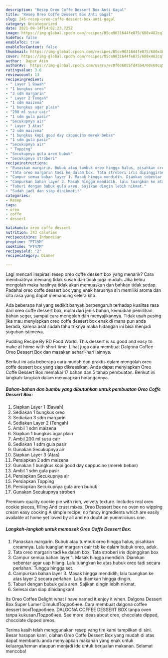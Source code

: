 ```yaml
---
description: "Resep Oreo Coffe Dessert Box Anti Gagal"
title: "Resep Oreo Coffe Dessert Box Anti Gagal"
slug: 245-resep-oreo-coffe-dessert-box-anti-gagal
category: Uncategorized
date: 2021-09-14T14:02:23.725Z
image: https://img-global.cpcdn.com/recipes/85ce9031644fe875/680x482cq70/oreo-coffe-dessert-box-foto-resep-utama.jpg
hideToc: false
enableToc: true
enableTocContent: false
thumbnail: https://img-global.cpcdn.com/recipes/85ce9031644fe875/680x482cq70/oreo-coffe-dessert-box-foto-resep-utama.jpg
cover: https://img-global.cpcdn.com/recipes/85ce9031644fe875/680x482cq70/oreo-coffe-dessert-box-foto-resep-utama.jpg
author:  Dapur Atin
authorAv:  https://img-global.cpcdn.com/users/ec0f036055fd4554/60x60cq50/avatar.jpg
ratingvalue: 3.6
reviewcount: 13
recipeingredient:
- " Layer 1 Bawah"
- "1 bungkus oreo"
- "3 sdm margarin"
- " Layer 2 Tengah"
- "1 sdm maizena"
- "1 bungkus agar plain"
- "200 ml susu cair"
- "1 sdm gula pasir"
- "Secukupnya air"
- " Layer 3 Atas"
- "2 sdm maizena"
- "1 bungkus kopi good day cappucino merek bebas"
- "1 sdm gula pasir"
- "Secukupnya air"
- " Topping"
- "Secukupnya gula aren bubuk"
- "Secukupnya stroberi"
recipeinstructions:
- "Panaskan margarin. Bubuk atau tumbuk oreo hingga halus, pisahkan creamnya. Lalu tuanglan margarin cair tsb ke dalam bubuk oreo, aduk."
- "Tata oreo margarin tadi ke dalam box. Tata stroberi iris dipinggiran box"
- "Campur semua bahan layer 1. Masak hingga mendidih. Diamkan sebentar agar uap hilang. Lalu tuangkan ke atas bubuk oreo tadi secara perlahan. Tunggu hingga set."
- "Campurkan bahan layer 3. Masak hingga mendidih, lalu tuangkan ke atas layer 2 secara perlahan. Lalu diamkan hingga dingin."
- "Taburi dengan bubuk gula aren. Sajikan dingin lebih nikmat."
- "Sudah jadi dan siap dinikmati!"
categories:
- Resep
tags:
- oreo
- coffe
- dessert

katakunci: oreo coffe dessert 
nutrition: 243 calories
recipecuisine: Indonesian
preptime: "PT15M"
cooktime: "PT47M"
recipeyield: "2"
recipecategory: Dinner

---
```



Lagi mencari inspirasi resep oreo coffe dessert box yang menarik? Cara membuatnya memang tidak susah dan tidak juga mudah. Jika keliru mengolah maka hasilnya tidak akan memuaskan dan bahkan tidak sedap. Padahal oreo coffe dessert box yang enak harusnya sih memiliki aroma dan cita rasa yang dapat memancing selera kita.


Ada beberapa hal yang sedikit banyak berpengaruh terhadap kualitas rasa dari oreo coffe dessert box, mulai dari jenis bahan, kemudian pemilihan bahan segar, sampai cara mengolah dan menyajikannya. Tidak usah pusing jika mau menyiapkan oreo coffe dessert box enak di mana pun anda berada, karena asal sudah tahu triknya maka hidangan ini bisa menjadi suguhan istimewa.

Pudding Recipe By BD Food World. This dessert is so good and easy to make at home with short time. Lihat juga cara membuat Dalgona Coffee Oreo Dessert Box dan masakan sehari-hari lainnya.


Berikut ini ada beberapa cara mudah dan praktis dalam mengolah oreo coffe dessert box yang siap dikreasikan. Anda dapat menyiapkan Oreo Coffe Dessert Box memakai 17 bahan dan 5 tahap pembuatan. Berikut ini langkah-langkah dalam menyiapkan hidangannya.

<!--inarticleads1-->

##### Bahan-bahan dan bumbu yang dibutuhkan untuk pembuatan Oreo Coffe Dessert Box:

1. Siapkan  Layer 1 (Bawah)
1. Sediakan 1 bungkus oreo
1. Sediakan 3 sdm margarin
1. Sediakan  Layer 2 (Tengah)
1. Ambil 1 sdm maizena
1. Siapkan 1 bungkus agar plain
1. Ambil 200 ml susu cair
1. Sediakan 1 sdm gula pasir
1. Gunakan Secukupnya air
1. Siapkan  Layer 3 (Atas)
1. Persiapkan 2 sdm maizena
1. Gunakan 1 bungkus kopi good day cappucino (merek bebas)
1. Ambil 1 sdm gula pasir
1. Persiapkan Secukupnya air
1. Persiapkan  Topping
1. Persiapkan Secukupnya gula aren bubuk
1. Gunakan Secukupnya stroberi


Premium-quality cookie pie with rich, velvety texture. Includes real oreo cookie pieces, filling And crust mixes. Oreo Dessert box no oven no wipping cream easy cooking A simple recipe, no fancy ingredients which are easily available at home yet loved by all and no doubt an yummliciuos one. 

<!--inarticleads2-->

##### Langkah-langkah untuk memasak Oreo Coffe Dessert Box:

1. Panaskan margarin. Bubuk atau tumbuk oreo hingga halus, pisahkan creamnya. Lalu tuanglan margarin cair tsb ke dalam bubuk oreo, aduk.
1. Tata oreo margarin tadi ke dalam box. Tata stroberi iris dipinggiran box
1. Campur semua bahan layer 1. Masak hingga mendidih. Diamkan sebentar agar uap hilang. Lalu tuangkan ke atas bubuk oreo tadi secara perlahan. Tunggu hingga set.
1. Campurkan bahan layer 3. Masak hingga mendidih, lalu tuangkan ke atas layer 2 secara perlahan. Lalu diamkan hingga dingin.
1. Taburi dengan bubuk gula aren. Sajikan dingin lebih nikmat.
1. Selesai dan siap dihidangkan!

Its Oreo Coffee Delight what I have named it.enjoy it when. Dalgona Dessert Box Super Lumer DimulutПодробнее. Cara membuat dalgona coffee dessert boxПодробнее. DALGONA COFFEE DESSERT BOX tanpa oven tanpa kukusan.Подробнее. See more ideas about oreo, chocolate dipped, chocolate dipped oreos. 

Terima kasih telah menggunakan resep yang tim kami tampilkan di sini. Besar harapan kami, olahan Oreo Coffe Dessert Box yang mudah di atas dapat membantu anda menyiapkan makanan yang enak untuk keluarga/teman ataupun menjadi ide untuk berjualan makanan. Selamat mencoba!
